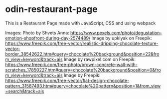 # odin-restaurant-page
This is a Restaurant Page made with JavaScript, CSS and using webpack

Images:
Photo by Shvets Anna: https://www.pexels.com/photo/degustation-emotion-shopfront-during-day-2574489/
Image by upklyak on Freepik: https://www.freepik.com/free-vector/realistic-dripping-chocolate-texture-vector-border_38542622.htm#query=chocolate%20background&position=22&from_view=keyword&track=ais
Image by rawpixel.com on Freepik: https://www.freepik.com/free-photo/brown-concrete-wall-with-scratches_17850227.htm#query=chocolate%20background&position=0&from_view=keyword&track=ais
Image by Freepik: https://www.freepik.com/free-vector/flat-design-chocolate-pattern_31587493.htm#query=chocolate%20pattern&position=1&from_view=search&track=ais